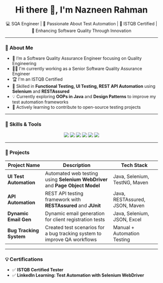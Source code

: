 <h1 align="center">Hi there 👋, I'm Nazneen Rahman</h1>
<p align="center">
  💻 SQA Engineer | 🚀 Passionate About Test Automation | 🌟 ISTQB Certified | 🎯 Enhancing Software Quality Through Innovation
</p>

---

### 🚀 **About Me**
- 🤖 I’m a Software Quality Assurance Engineer focusing on Quality Engineering
- 🧑‍💻 I'm currently working as a Senior Software Quality Assurance Engineer
- 🏆 I'm an ISTQB Certified
- 🎯 Skilled in **Functional Testing, UI Testing, REST API Automation** using **Selenium** and **RESTAssured**  
- 💡 Currently exploring **OOPs in Java** and **Design Patterns** to improve my test automation frameworks  
- 🌱 Actively learning to contribute to open-source testing projects  

---

### 🔧 **Skills & Tools**
<p align="center">
  <img src="https://img.shields.io/badge/Language-Java-blue?style=for-the-badge&logo=java" />
  <img src="https://img.shields.io/badge/Tools-Selenium-green?style=for-the-badge&logo=selenium" />
  <img src="https://img.shields.io/badge/API-RESTAssured-yellow?style=for-the-badge" />
  <img src="https://img.shields.io/badge/IDE-IntelliJ IDEA-blue?style=for-the-badge&logo=intellij-idea" />
  <img src="https://img.shields.io/badge/Tools-JUnit | TestNG-orange?style=for-the-badge" />
  <img src="https://img.shields.io/badge/Version Control-GitHub-grey?style=for-the-badge&logo=github" />
</p>

---

### 📂 **Projects**

| Project Name            | Description                                                                 | Tech Stack                             |
|-------------------------|-----------------------------------------------------------------------------|---------------------------------------|
| **UI Test Automation**  | Automated web testing using **Selenium WebDriver** and **Page Object Model** | Java, Selenium, TestNG, Maven         |
| **API Automation**      | REST API testing framework with **RESTAssured** and **JUnit**               | Java, RESTAssured, JSON, Maven        |
| **Dynamic Email Gen**   | Dynamic email generation for client registration tests                     | Java, Selenium, JSON, Excel           |
| **Bug Tracking System** | Created test scenarios for a bug tracking system to improve QA workflows   | Manual + Automation Testing           |

---

### 💡 **Certifications**
- ✅ **ISTQB Certified Tester**  
- ✅ **LinkedIn Learning: Test Automation with Selenium WebDriver**  

